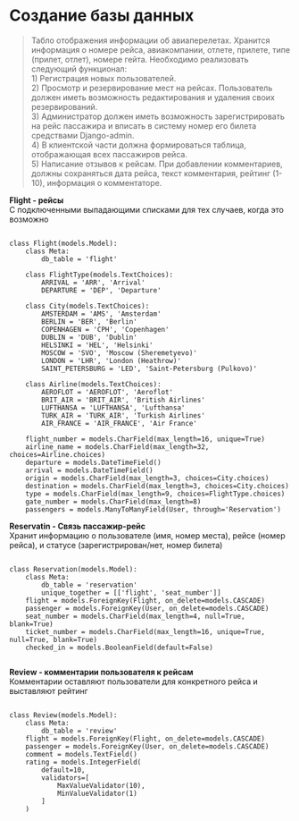 # Создание базы данных

>Табло отображения информации об авиаперелетах.
Хранится информация о номере рейса, авиакомпании, отлете, прилете, типе
(прилет, отлет), номере гейта.
Необходимо реализовать следующий функционал:
<br/>1) Регистрация новых пользователей.
<br/>2) Просмотр и резервирование мест на рейсах. Пользователь должен иметь
возможность редактирования и удаления своих резервирований.
<br/>3) Администратор должен иметь возможность зарегистрировать на рейс
пассажира и вписать в систему номер его билета средствами Django-admin.
<br/>4) В клиентской части должна формироваться таблица, отображающая всех
пассажиров рейса.
<br/>5) Написание отзывов к рейсам. При добавлении комментариев, должны
сохраняться дата рейса, текст комментария, рейтинг (1-10), информация о
комментаторе.


**Flight - рейсы**
</br>С подключенными выпадающими списками для тех случаев, когда это возможно

```

class Flight(models.Model):
    class Meta:
        db_table = 'flight'

    class FlightType(models.TextChoices):
        ARRIVAL = 'ARR', 'Arrival'
        DEPARTURE = 'DEP', 'Departure'

    class City(models.TextChoices):
        AMSTERDAM = 'AMS', 'Amsterdam'
        BERLIN = 'BER', 'Berlin'
        COPENHAGEN = 'CPH', 'Copenhagen'
        DUBLIN = 'DUB', 'Dublin'
        HELSINKI = 'HEL', 'Helsinki'
        MOSCOW = 'SVO', 'Moscow (Sheremetyevo)'
        LONDON = 'LHR', 'London (Heathrow)'
        SAINT_PETERSBURG = 'LED', 'Saint-Petersburg (Pulkovo)'

    class Airline(models.TextChoices):
        AEROFLOT = 'AEROFLOT', 'Aeroflot'
        BRIT_AIR = 'BRIT_AIR', 'British Airlines'
        LUFTHANSA = 'LUFTHANSA', 'Lufthansa'
        TURK_AIR = 'TURK_AIR', 'Turkish Airlines'
        AIR_FRANCE = 'AIR_FRANCE', 'Air France'

    flight_number = models.CharField(max_length=16, unique=True)
    airline_name = models.CharField(max_length=32, choices=Airline.choices)
    departure = models.DateTimeField()
    arrival = models.DateTimeField()
    origin = models.CharField(max_length=3, choices=City.choices)
    destination = models.CharField(max_length=3, choices=City.choices)
    type = models.CharField(max_length=9, choices=FlightType.choices)
    gate_number = models.CharField(max_length=8)
    passengers = models.ManyToManyField(User, through='Reservation')

```
**Reservatin - Связь пассажир-рейс**
</br>Хранит информацию о пользователе (имя, номер места), рейсе (номер рейса), и статусе (зарегистрирован/нет, номер билета)
```

class Reservation(models.Model):
    class Meta:
        db_table = 'reservation'
        unique_together = [['flight', 'seat_number']]
    flight = models.ForeignKey(Flight, on_delete=models.CASCADE)
    passenger = models.ForeignKey(User, on_delete=models.CASCADE)
    seat_number = models.CharField(max_length=4, null=True, blank=True)
    ticket_number = models.CharField(max_length=16, unique=True, null=True, blank=True)
    checked_in = models.BooleanField(default=False)
    
```
**Review - комментарии пользователя к рейсам**
</br> Комментарии оставляют пользователи для конкретного рейса и выставляют рейтинг
```

class Review(models.Model):
    class Meta:
        db_table = 'review'
    flight = models.ForeignKey(Flight, on_delete=models.CASCADE)
    passenger = models.ForeignKey(User, on_delete=models.CASCADE)
    comment = models.TextField()
    rating = models.IntegerField(
        default=10,
        validators=[
            MaxValueValidator(10),
            MinValueValidator(1)
        ]
    )
    
```